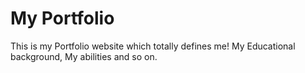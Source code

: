 # My Portfolio
This is my Portfolio website which totally defines me! My Educational background, My abilities and so on. 
